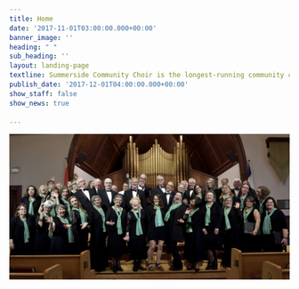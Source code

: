 ```yaml
---
title: Home
date: '2017-11-01T03:00:00.000+00:00'
banner_image: ''
heading: " "
sub_heading: ''
layout: landing-page
textline: Summerside Community Choir is the longest-running community choir on PEI!
publish_date: '2017-12-01T04:00:00.000+00:00'
show_staff: false
show_news: true

---
```

![](/images/20190609_DAV6792_fun.jpg)
